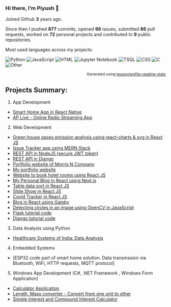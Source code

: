 ### Hi there, I’m Piyush 👋

Joined Github **3** years ago.

Since then I pushed **877** commits, opened **66** issues, submitted **86** pull requests, worked on **72** personal projects and contributed to **9** public repositories.

Most used languages across my projects:

![Python](https://img.shields.io/static/v1?style=flat-square&label=%E2%A0%80&color=555&labelColor=%233572A5&message=Python%EF%B8%B166.9%25)
![JavaScript](https://img.shields.io/static/v1?style=flat-square&label=%E2%A0%80&color=555&labelColor=%23f1e05a&message=JavaScript%EF%B8%B125.3%25)
![HTML](https://img.shields.io/static/v1?style=flat-square&label=%E2%A0%80&color=555&labelColor=%23e34c26&message=HTML%EF%B8%B12.3%25)
![Jupyter Notebook](https://img.shields.io/static/v1?style=flat-square&label=%E2%A0%80&color=555&labelColor=%23DA5B0B&message=Jupyter%20Notebook%EF%B8%B11.7%25)
![TSQL](https://img.shields.io/static/v1?style=flat-square&label=%E2%A0%80&color=555&labelColor=%23e38c00&message=TSQL%EF%B8%B11.5%25)
![CSS](https://img.shields.io/static/v1?style=flat-square&label=%E2%A0%80&color=555&labelColor=%23563d7c&message=CSS%EF%B8%B11.1%25)
![C](https://img.shields.io/static/v1?style=flat-square&label=%E2%A0%80&color=555&labelColor=%23555555&message=C%EF%B8%B10.2%25)
![Other](https://img.shields.io/static/v1?style=flat-square&label=%E2%A0%80&color=555&labelColor=%23ededed&message=Other%EF%B8%B10.6%25)

<p align="right"><sub>Generated using <a href="https://github.com/marketplace/actions/profile-readme-stats">teoxoy/profile-readme-stats</a></sub></p>


## Projects Summary:

1) App Development
- [Smart Home App in React Native ](https://github.com/piyushnanwani/ultra-legendary-fortnight)
- [AP Live - Online Radio Streaming App ](https://play.google.com/store/apps/details?id=com.aplive)

2) Web Development
- [Green house gases emission analysis using react-charts & svg in React JS](https://github.com/piyushnanwani/greenhouse-doodle)
- [Issue Tracker app using MERN Stack](https://github.com/piyushnanwani/issue-tracker-app)
- [REST API in NodeJS (secure JWT token) ](https://github.com/piyushnanwani/smart_home_backend)
- [REST API in Django ](https://github.com/piyushnanwani/rest-api-django)
- [Portfolio website of Morris N Company](https://morrisncompany.com)
- [My portfolio website](https://github.com/piyushnanwani/piyushnanwani.github.io)
- [Website to book hotel rooms using React JS ](https://github.com/piyushnanwani/beach-resort)
- [My Personal Blog in React using Next.js ](https://github.com/piyushnanwani/my-blog)
- [Table data sort in React JS ](https://github.com/piyushnanwani/react-table-data-sort)
- [Slide Show in React JS ](https://github.com/piyushnanwani/react-slideshow-app)
- [Covid Tracker in React JS ](https://github.com/piyushnanwani/covid-19-tracker)
- [Blog in React using Gatsby](http://pics.piiyush.me) 
- [Detecting circles in an image using OpenCV in JavaScript ](https://github.com/piyushnanwani/finding-circles)
- [Flask tutorial code ](https://github.com/piyushnanwani/flask-mega-tutorial)
- [Django tutorial code ](https://github.com/piyushnanwani/mysitePart4)

3) Data Analysis using Python
- [Healthcare Systems of India: Data Analysis](https://github.com/piyushnanwani/Healthcare-India-Data-Analysis)

4) Embedded Systems
- [ESP32 code part of smart home solution. Data transmssion via Bluetooth, WiFi, HTTP requests, MQTT protocol]

5) Windows App Development (C#, .NET Framework , Windows Form Application)
- [Calculator Application](https://github.com/piyushnanwani/calculator-using-c-sharp)
- [Length, Mass converter - Convert from one unit to other](https://github.com/piyushnanwani/length-mass-converter-c-sharp)
- [Simple Interest and Compound Interest Calculator](https://github.com/piyushnanwani/interest-calculator-c-sharp)



